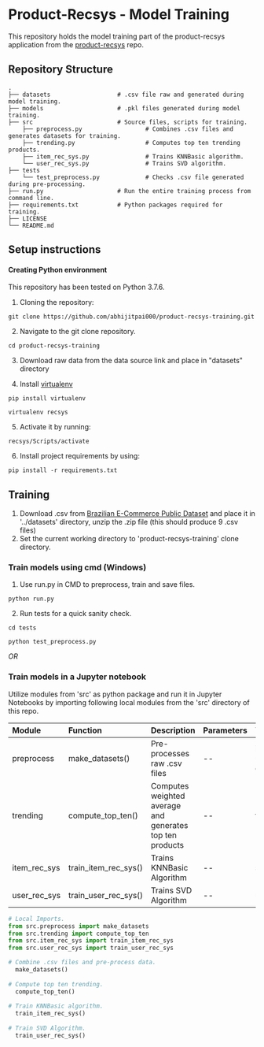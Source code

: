 # Product-Recsys - Model Training
This repository holds the model training part of the product-recsys application from the [product-recsys](https://github.com/abhijitpai000/product-recsys) repo.

## Repository Structure
    .
    ├── datasets                   # .csv file raw and generated during model training.
    ├── models                     # .pkl files generated during model training.
    ├── src                        # Source files, scripts for training.
        ├── preprocess.py                  # Combines .csv files and generates datasets for training.
        ├── trending.py                    # Computes top ten trending products.
        ├── item_rec_sys.py                # Trains KNNBasic algorithm.
        └── user_rec_sys.py                # Trains SVD algorithm.
    ├── tests
        └── test_preprocess.py             # Checks .csv file generated during pre-processing.
    ├── run.py                     # Run the entire training process from command line.
    ├── requirements.txt           # Python packages required for training.
    ├── LICENSE
    └── README.md


## Setup instructions

#### Creating Python environment

This repository has been tested on Python 3.7.6.

1. Cloning the repository:

`git clone https://github.com/abhijitpai000/product-recsys-training.git`

2. Navigate to the git clone repository.

`cd product-recsys-training`

3. Download raw data from the data source link and place in "datasets" directory

4. Install [virtualenv](https://pypi.org/project/virtualenv/)

`pip install virtualenv`

`virtualenv recsys`

5. Activate it by running:

`recsys/Scripts/activate`

6. Install project requirements by using:

`pip install -r requirements.txt`

## Training

1. Download .csv from [Brazilian E-Commerce Public Dataset](https://www.kaggle.com/olistbr/brazilian-ecommerce) and place it in '../datasets' directory, unzip the .zip file (this should produce 9 .csv files)
2. Set the current working directory to 'product-recsys-training' clone directory.

### Train models using cmd (Windows)
1. Use run.py in CMD to preprocess, train and save files. 

`python run.py`

2. Run tests for a quick sanity check.

`cd tests`

`python test_preprocess.py`

*OR*

### Train models in a Jupyter notebook

Utilize modules from 'src' as python package and run it in Jupyter Notebooks by importing following local modules from the 'src' directory of this repo.

| Module | Function | Description | Parameters | Yields | Returns |
| :--- | :--- | :--- | :--- | :--- | :--- |
| preprocess | make_datasets() | Pre-processes raw .csv files | -- | item_rec_sys_data.csv, user_rec_sys_data.csv & customer_id_encoder.pkl | --
| trending | compute_top_ten() | Computes weighted average and generates top ten products | -- | top_ten_trending.json | --
| item_rec_sys | train_item_rec_sys() | Trains KNNBasic Algorithm | -- | similar_items_algo.pkl | --
| user_rec_sys | train_user_rec_sys() | Trains SVD Algorithm | -- | user_predictions_algo.pkl | --

```python
# Local Imports.
from src.preprocess import make_datasets
from src.trending import compute_top_ten
from src.item_rec_sys import train_item_rec_sys
from src.user_rec_sys import train_user_rec_sys
```

```python
# Combine .csv files and pre-process data.
  make_datasets()
  
# Compute top ten trending.
  compute_top_ten()
  
# Train KNNBasic algorithm.
  train_item_rec_sys()
  
# Train SVD Algorithm.
  train_user_rec_sys()
```
